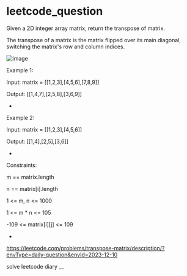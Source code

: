 # leetcode_question

Given a 2D integer array matrix, return the transpose of matrix.

The transpose of a matrix is the matrix flipped over its main diagonal, switching the matrix's row and column indices.



![image](https://github.com/SUSPECT007/leetcode_question/assets/103315098/6ef2294b-f2b8-4e49-9d0e-26f6f4529b10)


 

Example 1:

Input: matrix = [[1,2,3],[4,5,6],[7,8,9]]

Output: [[1,4,7],[2,5,8],[3,6,9]]

-


Example 2:

Input: matrix = [[1,2,3],[4,5,6]]

Output: [[1,4],[2,5],[3,6]]

-


 

Constraints:

m == matrix.length

n == matrix[i].length

1 <= m, n <= 1000

1 <= m * n <= 105

-109 <= matrix[i][j] <= 109


-

https://leetcode.com/problems/transpose-matrix/description/?envType=daily-question&envId=2023-12-10




solve leetcode diary
__

